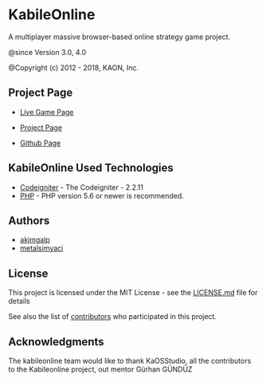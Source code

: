 # KabileOnline
A multiplayer massive browser-based online strategy game project.

@since		  Version 3.0, 4.0

@Copyright (c) 2012 - 2018, KAON, Inc.
 
## Project Page
* [Live Game Page](http://kabileonline.com)

* [Project Page](http://kaonstudio.github.io/kabileonline/)

* [Github Page](https://github.com/KaOnStudio/kabileonline)

## KabileOnline Used Technologies

* [Codeigniter](https://codeigniter.com/) - The Codeigniter - 2.2.11 
* [PHP](https://secure.php.net/) - PHP version 5.6 or newer is recommended.

## Authors

* [akjmgalp](https://github.com/thebilge)
* [metalsimyaci](https://github.com/metalsimyaci)

## License

This project is licensed under the MIT License - see the [LICENSE.md](LICENSE.md) file for details

See also the list of [contributors](https://github.com/KaOnStudio/kabileonline/contributors) who participated in this project.

## Acknowledgments

The kabileonline team would like to thank KaOSStudio, all the contributors to the Kabileonline project, out mentor Gürhan GÜNDÜZ

